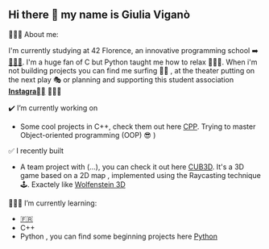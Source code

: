 ## Hi there 👋 my name is Giulia Viganò

  🙇🏽‍♀️​ About me:

  I'm currently studying at 42 Florence, an innovative programming school ➡️ [​👩🏽‍💻​](https://42firenze.it/).
  I'm a huge fan of C but Python taught me how to relax 🧘🏽‍♀️​. When i'm not building projects you can find me
  surfing 🏄‍♀️​ , at the theater putting on the next play 🎭​ or planning and supporting this student association [𝐈𝐧𝐬𝐭𝐚𝐠𝐫𝐚𝐦𝅾]() 🙋🏽‍♀️​
  
  ✔️​ I’m currently working on
  
  - Some cool projects in C++, check them out here [CPP](https://github.com/jollagit/42Projects/tree/main/CPP%2B%2B). Trying to master Object-oriented       programming (OOP) 😎​ )
    
   ✅​ I recently built
   
   - A team project with (...), you can check it out here [CUB3D](https://github.com/jollagit/42Projects/tree/main/CUB3D). It's a 3D game based on a 2D       map , implemented using the Raycasting technique 🕹️​. Exactely like [Wolfenstein 3D](https://wolfenstein.fandom.com/wiki/Wolfenstein_3D)

👩🏽‍🏫​ I’m currently learning:

  - [🇫🇷](https://it.duolingo.com/learn)
  - C++
  - Python , you can find some beginning projects here [Python](https://github.com/jollagit/42Projects/tree/main/discovery_piscine/Rush)
